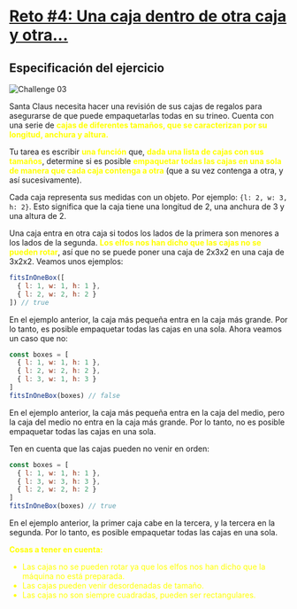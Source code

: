 # [Reto #4: Una caja dentro de otra caja y otra...](https://adventjs.dev/es/challenges/2022/4)

## Especificación del ejercicio

![Challenge 03](https://adventjs.dev/challenges-2022/4.svg)

Santa Claus necesita hacer una revisión de sus cajas de regalos para asegurarse de que puede empaquetarlas todas en su trineo. Cuenta con una serie de <strong style="color:yellow;">cajas de diferentes tamaños, que se caracterizan por su longitud, anchura y altura.</strong>

Tu tarea es escribir <strong style="color:yellow;">una función</strong> que, <strong style="color:yellow;">dada una lista de cajas con sus tamaños</strong>, determine si es posible <strong style="color:yellow;">empaquetar todas las cajas en una sola de manera que cada caja contenga a otra</strong> (que a su vez contenga a otra, y así sucesivamente).

Cada caja representa sus medidas con un objeto. Por ejemplo: `{l: 2, w: 3, h: 2}`. Esto significa que la caja tiene una longitud de 2, una anchura de 3 y una altura de 2.

Una caja entra en otra caja si todos los lados de la primera son menores a los lados de la segunda. <strong style="color:yellow;">Los elfos nos han dicho que las cajas no se pueden rotar</strong>, así que no se puede poner una caja de 2x3x2 en una caja de 3x2x2. Veamos unos ejemplos:

```javascript
fitsInOneBox([
  { l: 1, w: 1, h: 1 },
  { l: 2, w: 2, h: 2 }
]) // true
```

En el ejemplo anterior, la caja más pequeña entra en la caja más grande. Por lo tanto, es posible empaquetar todas las cajas en una sola. Ahora veamos un caso que no:

```javascript
const boxes = [
  { l: 1, w: 1, h: 1 },
  { l: 2, w: 2, h: 2 },
  { l: 3, w: 1, h: 3 }
]
fitsInOneBox(boxes) // false
```

En el ejemplo anterior, la caja más pequeña entra en la caja del medio, pero la caja del medio no entra en la caja más grande. Por lo tanto, no es posible empaquetar todas las cajas en una sola.

Ten en cuenta que las cajas pueden no venir en orden:

```javascript
const boxes = [
  { l: 1, w: 1, h: 1 },
  { l: 3, w: 3, h: 3 },
  { l: 2, w: 2, h: 2 }
]
fitsInOneBox(boxes) // true
```

En el ejemplo anterior, la primer caja cabe en la tercera, y la tercera en la segunda. Por lo tanto, es posible empaquetar todas las cajas en una sola.

<strong style="color:yellow;">Cosas a tener en cuenta:</strong>

<ul>
  <li style="color:yellow;">
    Las cajas no se pueden rotar ya que los elfos nos han dicho que la máquina no está preparada.
  </li>
  <li style="color:yellow;">
    Las cajas pueden venir desordenadas de tamaño.
  </li>
  <li style="color:yellow;">
    Las cajas no son siempre cuadradas, pueden ser rectangulares.
  </li>
</ul>
